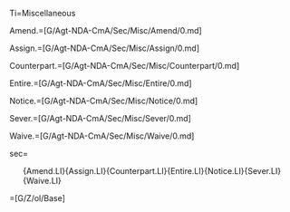 Ti=Miscellaneous

Amend.=[G/Agt-NDA-CmA/Sec/Misc/Amend/0.md]

Assign.=[G/Agt-NDA-CmA/Sec/Misc/Assign/0.md]

Counterpart.=[G/Agt-NDA-CmA/Sec/Misc/Counterpart/0.md]

Entire.=[G/Agt-NDA-CmA/Sec/Misc/Entire/0.md]

Notice.=[G/Agt-NDA-CmA/Sec/Misc/Notice/0.md]

Sever.=[G/Agt-NDA-CmA/Sec/Misc/Sever/0.md]

Waive.=[G/Agt-NDA-CmA/Sec/Misc/Waive/0.md]

sec=<ol>{Amend.LI}{Assign.LI}{Counterpart.LI}{Entire.LI}{Notice.LI}{Sever.LI}{Waive.LI}</ol>

=[G/Z/ol/Base]
